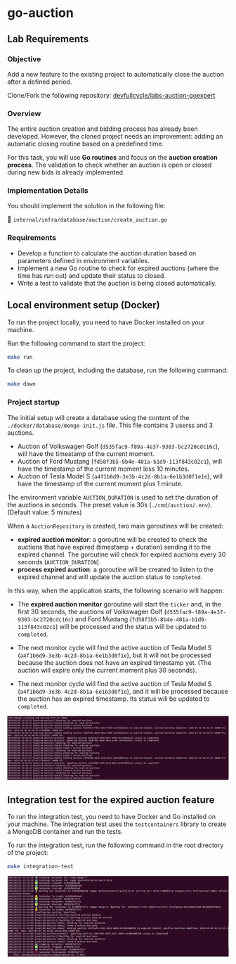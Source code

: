 # go-auction

## Lab Requirements
### Objective
Add a new feature to the existing project to automatically close the auction after a defined period.

Clone/Fork the following repository: [devfullcycle/labs-auction-goexpert](https://github.com/devfullcycle/labs-auction-goexpert)

### Overview
The entire auction creation and bidding process has already been developed. However, the cloned project needs an improvement: adding an automatic closing routine based on a predefined time.

For this task, you will use **Go routines** and focus on the **auction creation process**. The validation to check whether an auction is open or closed during new bids is already implemented.

### Implementation Details
You should implement the solution in the following file:

📂 `internal/infra/database/auction/create_auction.go`

### Requirements
- Develop a function to calculate the auction duration based on parameters defined in environment variables.
- Implement a new Go routine to check for expired auctions (where the time has run out) and update their status to closed.
- Write a test to validate that the auction is being closed automatically.

## Local environment setup (Docker)
To run the project locally, you need to have Docker installed on your machine.

Run the following command to start the project:
```bash
make run
```

To clean up the project, including the database, run the following command:
```bash
make down
```

### Project startup
The initial setup will create a database using the content of the `./docker/database/mongo-init.js` file.
This file contains 3 userss and 3 auctions.
- Auction of Volkswagen Golf (`d535fac9-f89a-4e37-9303-bc2720cdc16c`), will have the timestamp of the current moment.
- Auction of Ford Mustang (`fd58f3b5-8b4e-401a-b1d9-113f843c02c1`), will have the timestamp of the current moment less 10 minutes.
- Auction of Tesla Model S (`a4f1b6d9-3e3b-4c2d-8b1a-6e1b3d0f1e1e`), will have the timestamp of the current moment plus 1 minute.

The environment variable `AUCTION_DURATION` is used to set the duration of the auctions in seconds. The preset value is 30s (`./cmd/auction/.env`). (Default value: 5 minutes)

When a `AuctionRepository` is created, two main goroutines will be created:
- **expired auction monitor**: a goroutine will be created to check the auctions that have expired (timestamp + duration) sending it to the expired channel. The goroutine will check for expired auctions every 30 seconds (`AUCTION_DURATION`).
- **process expired auction**: a goroutine will be created to listen to the expired channel and will update the auction status to `completed`.

In this way, when the application starts, the following scenario will happen:
- The **expired auction monitor** goroutine will start the `ticker` and, in the first 30 seconds, the auctions of Volkswagen Golf (`d535fac9-f89a-4e37-9303-bc2720cdc16c`) and Ford Mustang (`fd58f3b5-8b4e-401a-b1d9-113f843c02c1`) will be processed and the status will be updated to `completed`.

- The next monitor cycle will find the active auction of Tesla Model S (`a4f1b6d9-3e3b-4c2d-8b1a-6e1b3d0f1e`), but it will not be processed because the auction does not have an expired timestamp yet. (The auction will expire only the current moment plus 30 seconds).

- The next monitor cycle will find the active auction of Tesla Model S (`a4f1b6d9-3e3b-4c2d-8b1a-6e1b3d0f1e`), and it will be processed because the auction has an expired timestamp. Its status will be updated to `completed`.

![app-startup](./docs/app-startup.png)

## Integration test for the expired auction feature
To run the integration test, you need to have Docker and Go installed on your machine. The integration test uses the `testcontainers` library to create a MongoDB container and run the tests.

To run the integration test, run the following command in the root directory of the project:
```bash
make integration-test
```
![integration-test](./docs/integration-test.png)
